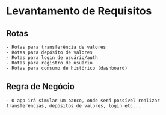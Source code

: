 # Levantamento de Requisitos

## Rotas

    - Rotas para transferência de valores
    - Rotas para depósito de valores
    - Rotas para login de usuário/auth
    - Rotas para registro de usuário
    - Rotas para consumo de histórico (dashboard)

## Regra de Negócio

    - O app irá simular um banco, onde será possível realizar transferências, depósitos de valores, login etc...
